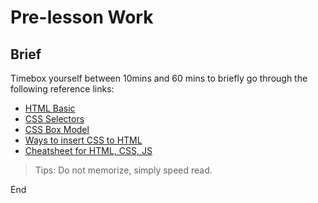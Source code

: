 # Pre-lesson Work

## Brief

Timebox yourself between 10mins and 60 mins to briefly go through the following reference links:

- [HTML Basic](https://www.w3schools.com/html/html_basic.asp)
- [CSS Selectors](https://www.w3schools.com/css/css_selectors.asp)
- [CSS Box Model](https://www.w3schools.com/css/css_boxmodel.asp)
- [Ways to insert CSS to HTML](https://www.w3schools.com/css/css_howto.asp)
- [Cheatsheet for HTML, CSS, JS](https://htmlcheatsheet.com/)

> Tips: Do not memorize, simply speed read.

End